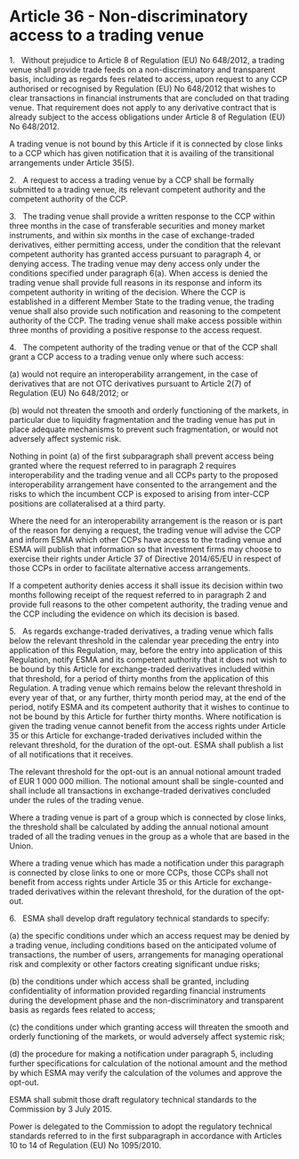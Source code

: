 # Article 36 - Non-discriminatory access to a trading venue


1.   Without prejudice to Article 8 of Regulation (EU) No 648/2012, a trading venue shall provide trade feeds on a non-discriminatory and transparent basis, including as regards fees related to access, upon request to any CCP authorised or recognised by Regulation (EU) No 648/2012 that wishes to clear transactions in financial instruments that are concluded on that trading venue. That requirement does not apply to any derivative contract that is already subject to the access obligations under Article 8 of Regulation (EU) No 648/2012.

A trading venue is not bound by this Article if it is connected by close links to a CCP which has given notification that it is availing of the transitional arrangements under Article 35(5).

2.   A request to access a trading venue by a CCP shall be formally submitted to a trading venue, its relevant competent authority and the competent authority of the CCP.

3.   The trading venue shall provide a written response to the CCP within three months in the case of transferable securities and money market instruments, and within six months in the case of exchange-traded derivatives, either permitting access, under the condition that the relevant competent authority has granted access pursuant to paragraph 4, or denying access. The trading venue may deny access only under the conditions specified under paragraph 6(a). When access is denied the trading venue shall provide full reasons in its response and inform its competent authority in writing of the decision. Where the CCP is established in a different Member State to the trading venue, the trading venue shall also provide such notification and reasoning to the competent authority of the CCP. The trading venue shall make access possible within three months of providing a positive response to the access request.

4.   The competent authority of the trading venue or that of the CCP shall grant a CCP access to a trading venue only where such access:

(a) would not require an interoperability arrangement, in the case of derivatives that are not OTC derivatives pursuant to Article 2(7) of Regulation (EU) No 648/2012; or

(b) would not threaten the smooth and orderly functioning of the markets, in particular due to liquidity fragmentation and the trading venue has put in place adequate mechanisms to prevent such fragmentation, or would not adversely affect systemic risk.

Nothing in point (a) of the first subparagraph shall prevent access being granted where the request referred to in paragraph 2 requires interoperability and the trading venue and all CCPs party to the proposed interoperability arrangement have consented to the arrangement and the risks to which the incumbent CCP is exposed to arising from inter-CCP positions are collateralised at a third party.

Where the need for an interoperability arrangement is the reason or is part of the reason for denying a request, the trading venue will advise the CCP and inform ESMA which other CCPs have access to the trading venue and ESMA will publish that information so that investment firms may choose to exercise their rights under Article 37 of Directive 2014/65/EU in respect of those CCPs in order to facilitate alternative access arrangements.

If a competent authority denies access it shall issue its decision within two months following receipt of the request referred to in paragraph 2 and provide full reasons to the other competent authority, the trading venue and the CCP including the evidence on which its decision is based.

5.   As regards exchange-traded derivatives, a trading venue which falls below the relevant threshold in the calendar year preceding the entry into application of this Regulation, may, before the entry into application of this Regulation, notify ESMA and its competent authority that it does not wish to be bound by this Article for exchange-traded derivatives included within that threshold, for a period of thirty months from the application of this Regulation. A trading venue which remains below the relevant threshold in every year of that, or any further, thirty month period may, at the end of the period, notify ESMA and its competent authority that it wishes to continue to not be bound by this Article for further thirty months. Where notification is given the trading venue cannot benefit from the access rights under Article 35 or this Article for exchange-traded derivatives included within the relevant threshold, for the duration of the opt-out. ESMA shall publish a list of all notifications that it receives.

The relevant threshold for the opt-out is an annual notional amount traded of EUR 1 000 000 million. The notional amount shall be single-counted and shall include all transactions in exchange-traded derivatives concluded under the rules of the trading venue.

Where a trading venue is part of a group which is connected by close links, the threshold shall be calculated by adding the annual notional amount traded of all the trading venues in the group as a whole that are based in the Union.

Where a trading venue which has made a notification under this paragraph is connected by close links to one or more CCPs, those CCPs shall not benefit from access rights under Article 35 or this Article for exchange-traded derivatives within the relevant threshold, for the duration of the opt-out.

6.   ESMA shall develop draft regulatory technical standards to specify:

(a) the specific conditions under which an access request may be denied by a trading venue, including conditions based on the anticipated volume of transactions, the number of users, arrangements for managing operational risk and complexity or other factors creating significant undue risks;

(b) the conditions under which access shall be granted, including confidentiality of information provided regarding financial instruments during the development phase and the non-discriminatory and transparent basis as regards fees related to access;

(c) the conditions under which granting access will threaten the smooth and orderly functioning of the markets, or would adversely affect systemic risk;

(d) the procedure for making a notification under paragraph 5, including further specifications for calculation of the notional amount and the method by which ESMA may verify the calculation of the volumes and approve the opt-out.

ESMA shall submit those draft regulatory technical standards to the Commission by 3 July 2015.

Power is delegated to the Commission to adopt the regulatory technical standards referred to in the first subparagraph in accordance with Articles 10 to 14 of Regulation (EU) No 1095/2010.
